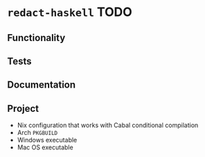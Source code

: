 # `redact-haskell` TODO

## Functionality

## Tests

## Documentation

## Project

* Nix configuration that works with Cabal conditional compilation
* Arch `PKGBUILD`
* Windows executable
* Mac OS executable
